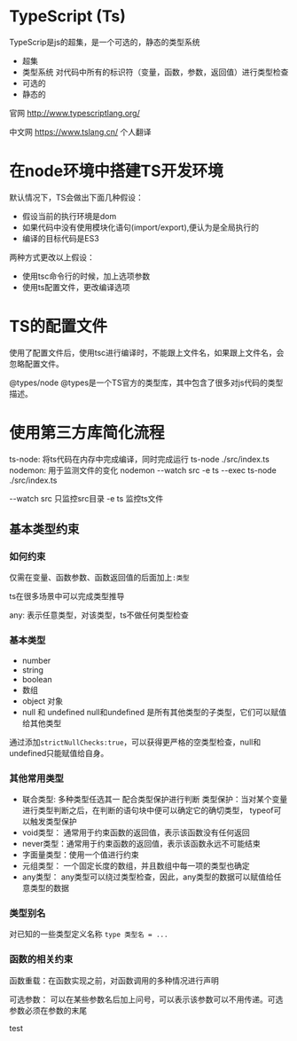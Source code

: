 # TypeScript (Ts)
TypeScrip是js的超集，是一个可选的，静态的类型系统

- 超集
- 类型系统 对代码中所有的标识符（变量，函数，参数，返回值）进行类型检查
- 可选的
- 静态的

官网  http://www.typescriptlang.org/
 
中文网  https://www.tslang.cn/  个人翻译



# 在node环境中搭建TS开发环境


默认情况下，TS会做出下面几种假设：
- 假设当前的执行环境是dom
- 如果代码中没有使用模块化语句(import/export),便认为是全局执行的
- 编译的目标代码是ES3

两种方式更改以上假设：
- 使用tsc命令行的时候，加上选项参数 
- 使用ts配置文件，更改编译选项

# TS的配置文件
使用了配置文件后，使用tsc进行编译时，不能跟上文件名，如果跟上文件名，会忽略配置文件。

@types/node
@types是一个TS官方的类型库，其中包含了很多对js代码的类型描述。

# 使用第三方库简化流程
ts-node: 将ts代码在内存中完成编译，同时完成运行 ts-node ./src/index.ts
nodemon: 用于监测文件的变化  nodemon --watch src -e ts --exec ts-node ./src/index.ts

--watch src 只监控src目录
 -e ts  监控ts文件

 ## 基本类型约束

 ### 如何约束
 仅需在变量、函数参数、函数返回值的后面加上```:类型```

 ts在很多场景中可以完成类型推导

 any: 表示任意类型，对该类型，ts不做任何类型检查

 ### 基本类型
 - number
 - string 
 - boolean
 - 数组
 - object 对象
 - null 和 undefined 
 null和undefined 是所有其他类型的子类型，它们可以赋值给其他类型

 通过添加```strictNullChecks:true```，可以获得更严格的空类型检查，null和undefined只能赋值给自身。

 ### 其他常用类型
 - 联合类型: 多种类型任选其一
 配合类型保护进行判断
 类型保护：当对某个变量进行类型判断之后，在判断的语句块中便可以确定它的确切类型， typeof可以触发类型保护
 - void类型： 通常用于约束函数的返回值，表示该函数没有任何返回
 - never类型：通常用于约束函数的返回值，表示该函数永远不可能结束
 - 字面量类型：使用一个值进行约束
 - 元组类型： 一个固定长度的数组，并且数组中每一项的类型也确定
 - any类型： any类型可以绕过类型检查，因此，any类型的数据可以赋值给任意类型的数据

 ### 类型别名
 对已知的一些类型定义名称
 ``` type 类型名 = ... ```

 ### 函数的相关约束
 函数重载：在函数实现之前，对函数调用的多种情况进行声明

 可选参数： 可以在某些参数名后加上问号，可以表示该参数可以不用传递。可选参数必须在参数的末尾


test